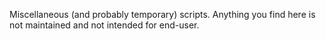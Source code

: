 Miscellaneous (and probably temporary) scripts.
Anything you find here is not maintained and not intended for end-user.
